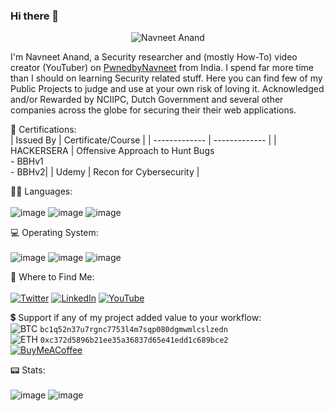 ### Hi there 👋

<p align="center">
  <!--<a href="#">--><img src="https://i.imgur.com/eTkqPbs.png" alt="Navneet Anand" width="">
</p>
  
I'm Navneet Anand, a Security researcher and (mostly How-To) video creator (YouTuber) on [PwnedbyNavneet](https://www.youtube.com/c/pwnedbyNavneet) from India.
I spend far more time than I should on learning Security related stuff. Here you can find few of my Public Projects to judge and use at your own risk of loving it.
Acknowledged and/or Rewarded by NCIIPC, Dutch Government and several other companies across the globe for securing their their web applications.

🎯 Certifications:<br>
| Issued By  | Certificate/Course |
| ------------- | ------------- |
| HACKERSERA  | Offensive Approach to Hunt Bugs <br>- BBHv1 <br>- BBHv2|
| Udemy | Recon for Cybersecurity  |


👩‍💻 Languages:<br><br>
![image](https://img.shields.io/badge/C-00599C?style=for-the-badge&logo=c&logoColor=white)
![image](https://img.shields.io/badge/C%2B%2B-00599C?style=for-the-badge&logo=c%2B%2B&logoColor=white)
![image](https://img.shields.io/badge/HTML5-E34F26?style=for-the-badge&logo=html5&logoColor=white)
<!--![image](https://img.shields.io/badge/Go-00ADD8?style=for-the-badge&logo=go&logoColor=white)-->
<!--![image](https://img.shields.io/badge/Java-ED8B00?style=for-the-badge&logo=java&logoColor=white)-->
<!--![image](https://img.shields.io/badge/PHP-777BB4?style=for-the-badge&logo=php&logoColor=white)-->
<!--![image](https://img.shields.io/badge/Python-FFD43B?style=for-the-badge&logo=python&logoColor=blue)-->


💻 Operating System:<br><br>
![image](https://img.shields.io/badge/Android-3DDC84?style=for-the-badge&logo=android&logoColor=white)
![image](https://img.shields.io/badge/Linux-FCC624?style=for-the-badge&logo=linux&logoColor=black)
![image](https://img.shields.io/badge/Windows-0078D6?style=for-the-badge&logo=windows&logoColor=white)
<!--![image](https://img.shields.io/badge/mac%20os-000000?style=for-the-badge&logo=apple&logoColor=white)-->
<!--![image](https://img.shields.io/badge/iOS-000000?style=for-the-badge&logo=ios&logoColor=white)-->


👨 Where to Find Me:<br><br>
<a href="https://twitter.com/n4vn337"><img src="https://img.shields.io/badge/Twitter-1DA1F2?style=for-the-badge&logo=twitter&logoColor=white" alt="Twitter"></a>
<a href="https://www.linkedin.com/in/21navneet/"><img src="https://img.shields.io/badge/LinkedIn-0077B5?style=for-the-badge&logo=linkedin&logoColor=white" alt="LinkedIn"></a>
<a href="https://www.youtube.com/c/pwnedbyNavneet"><img src="https://img.shields.io/badge/YouTube-FF0000?style=for-the-badge&logo=youtube&logoColor=white" alt="YouTube"></a>


💲 Support if any of my project added value to your workflow:<br>
<img src="https://img.shields.io/badge/BTC-9C6205?logoWidth=17&style=for-the-badge&logo=bitcoin" alt="BTC"> `bc1q52n37u7rgnc7753l4m7sqp080dgmwmlcslzedn`<br>
<img src="https://img.shields.io/badge/ETH_ERC20-454A75?logoWidth=16&style=for-the-badge&logo=ethereum&logoColor=75A6C6" alt="ETH"> `0xc372d5896b21ee35a36837d65e41edd1c689bce2`<br>
<a href="https://www.buymeacoffee.com/n4vn337"><img src="https://img.shields.io/badge/Buy_Me_A_Coffee-FFDD00?style=for-the-badge&logo=buy-me-a-coffee&logoColor=black" alt="BuyMeACoffee"></a>

📟 Stats:<br><br>
![image](https://github-readme-stats.vercel.app/api?username=n4vn337)
![image](https://github-readme-streak-stats.herokuapp.com/?user=n4vn337)
